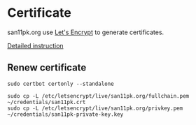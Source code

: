 # Certificate

san11pk.org use [Let's Encrypt](https://letsencrypt.org/) to generate certificates.

[Detailed instruction](https://certbot.eff.org/instructions?ws=other&os=ubuntufocal)

## Renew certificate

```
sudo certbot certonly --standalone

sudo cp -L /etc/letsencrypt/live/san11pk.org/fullchain.pem ~/credentials/san11pk.crt
sudo cp -L /etc/letsencrypt/live/san11pk.org/privkey.pem ~/credentials/san11pk-private-key.key
```
